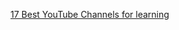 
[17 Best YouTube Channels for learning](http://techlog360.com/best-youtube-channels-learn-web-development/?utm_medium=email&utm_source=flipboard)
